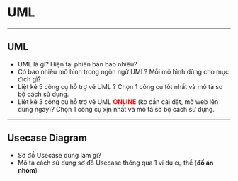 # UML

---

## UML

- UML là gì? Hiện tại phiên bản bao nhiêu?
- Có bao nhiêu mô hình trong ngôn ngữ UML? Mỗi mô hình dùng cho mục đích gì?
- Liệt kê 5 công cụ hỗ trợ vẽ UML ? Chọn 1 công cụ tốt nhất và mô tả sơ bộ cách sử dụng.
- Liệt kê 3 công cụ hỗ trợ vẽ UML <span style="color: red">**ONLINE**</span> (ko cần cài đặt, mở web lên dùng ngay)? Chọn 1 công cụ xịn nhất và mô tả sơ bộ cách sử dụng.

---

## Usecase Diagram

- Sơ đồ Usecase dùng làm gì? 
- Mô tả cách sử dụng sơ đồ Usecase thông qua 1 ví dụ cụ thể (**đồ án nhóm**)